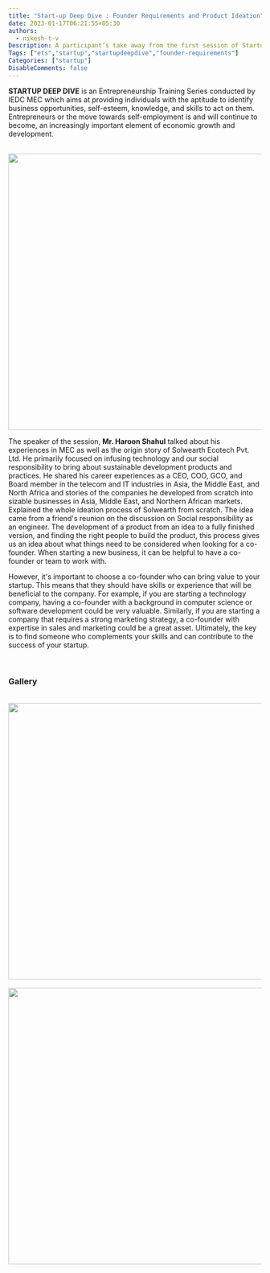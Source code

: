 ```yaml
---
title: "Start-up Deep Dive : Founder Requirements and Product Ideation"
date: 2023-01-17T06:21:55+05:30
authors:
  - nikesh-t-v
Description: A participant’s take away from the first session of Startup Deep Dive, taken by Mr. Haroon Shahul on the topic "Founder Requirements".
Tags: ["ets","startup","startupdeepdive","founder-requirements"]
Categories: ["startup"]
DisableComments: false
---
```


**STARTUP DEEP DIVE** is an Entrepreneurship Training Series conducted by IEDC MEC which aims at providing individuals with the aptitude to identify business opportunities, self-esteem, knowledge, and skills to act on them. Entrepreneurs or the move towards self-employment is and will continue to become, an increasingly important element of economic growth and development.

<br>
<img src="/images/session1-startupdeepdive/image1.jpg" width="550" height="auto">
<br> 

The speaker of the session, **Mr. Haroon Shahul** talked about his experiences in MEC as well as the origin story of Solwearth Ecotech Pvt. Ltd. He primarily focused on infusing technology and our social responsibility to bring about sustainable development products and practices. He shared his career experiences as a CEO, COO, GCO, and Board member in the telecom and IT industries in Asia, the Middle East, and North Africa and stories of the companies he developed from scratch into sizable businesses in Asia, Middle East, and Northern African markets. Explained the whole ideation process of Solwearth from scratch. The idea came from a friend's reunion on the discussion on Social responsibility as an engineer. The development of a product from an idea to a fully finished version, and finding the right people to build the product, this process gives us an idea about what things need to be considered when looking for a co-founder. When starting a new business, it can be helpful to have a co-founder or team to work with.

However, it's important to choose a co-founder who can bring value to your startup. This means that they should have skills or experience that will be beneficial to the company. For example, if you are starting a technology company, having a co-founder with a background in computer science or software development could be very valuable. Similarly, if you are starting a company that requires a strong marketing strategy, a co-founder with expertise in sales and marketing could be a great asset. Ultimately, the key is to find someone who complements your skills and can contribute to the success of your startup.

<br>

### Gallery

<br>
<img src="/images/session1-startupdeepdive/image2.jpg" width="550" height="auto">
<br>

<br>
<img src="/images/session1-startupdeepdive/image3.jpg" width="550" height="auto">
<br>

